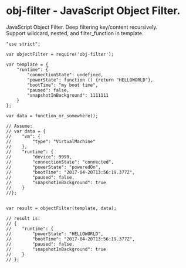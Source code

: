 # obj-filter - JavaScript Object Filter.

JavaScript Object Filter. Deep filtering key/content recursively.  
Support wildcard, nested, and filter_function in template.

	"use strict";
	
	var objectFilter = require('obj-filter');
	
	var template = {
	    "runtime": {
	        "connectionState": undefined,
	        "powerState": function () {return "HELLOWORLD"},
	        "bootTime": "my boot time",
	        "paused": false,
	        "snapshotInBackground": 1111111
	    }
	};
	
	var data = function_or_somewhere();
	
	// Assume:
	// var data = {
	//    "vm": {
	//        "type": "VirtualMachine"
	//    },
	//    "runtime": {
	//        "device": 9999,
	//        "connectionState": "connected",
	//        "powerState": "poweredOn",
	//        "bootTime": "2017-04-20T13:56:19.377Z",
	//        "paused": false,
	//        "snapshotInBackground": true
	//    }
	//};
	
	
	var result = objectFilter(template, data);
	
	// result is:
	// {
	//    "runtime": {
	//        "powerState": "HELLOWORLD",
	//        "bootTime": "2017-04-20T13:56:19.377Z",
	//        "paused": false,
	//        "snapshotInBackground": true
	//    }
	// };
